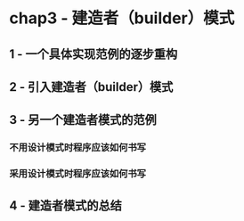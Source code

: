 # chap3 - 建造者（builder）模式

## 1 - 一个具体实现范例的逐步重构

## 2 - 引入建造者（builder）模式

## 3 - 另一个建造者模式的范例

### 不用设计模式时程序应该如何书写

### 采用设计模式时程序应该如何书写

## 4 - 建造者模式的总结
